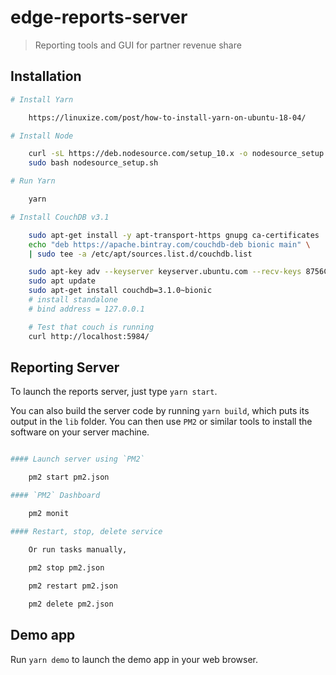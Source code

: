 # edge-reports-server

> Reporting tools and GUI for partner revenue share

## Installation

```sh
# Install Yarn

    https://linuxize.com/post/how-to-install-yarn-on-ubuntu-18-04/

# Install Node

    curl -sL https://deb.nodesource.com/setup_10.x -o nodesource_setup.sh
    sudo bash nodesource_setup.sh

# Run Yarn

    yarn

# Install CouchDB v3.1

    sudo apt-get install -y apt-transport-https gnupg ca-certificates
    echo "deb https://apache.bintray.com/couchdb-deb bionic main" \
    | sudo tee -a /etc/apt/sources.list.d/couchdb.list

    sudo apt-key adv --keyserver keyserver.ubuntu.com --recv-keys 8756C4F765C9AC3CB6B85D62379CE192D401AB61
    sudo apt update
    sudo apt-get install couchdb=3.1.0~bionic
    # install standalone
    # bind address = 127.0.0.1

    # Test that couch is running
    curl http://localhost:5984/
```

## Reporting Server

To launch the reports server, just type `yarn start`.

You can also build the server code by running `yarn build`, which puts its output in the `lib` folder. You can then use `PM2` or similar tools to install the software on your server machine.

```sh

#### Launch server using `PM2`

    pm2 start pm2.json

#### `PM2` Dashboard

    pm2 monit

#### Restart, stop, delete service

    Or run tasks manually,

    pm2 stop pm2.json
    
    pm2 restart pm2.json

    pm2 delete pm2.json
```

## Demo app

Run `yarn demo` to launch the demo app in your web browser.
